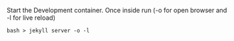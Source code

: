 Start the Development container. 
Once inside run  (-o for open browser and -l for live reload)

`bash
    > jekyll server -o -l
`

